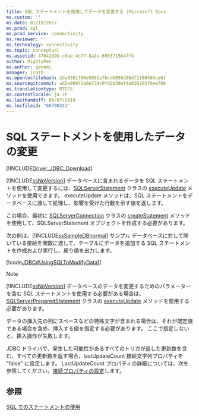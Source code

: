 ```yaml
---
title: SQL ステートメントを使用してデータを変更する |Microsoft Docs
ms.custom: ''
ms.date: 01/19/2017
ms.prod: sql
ms.prod_service: connectivity
ms.reviewer: ''
ms.technology: connectivity
ms.topic: conceptual
ms.assetid: 4704199b-c0ae-4c77-8a2e-6963715b4ffb
author: MightyPen
ms.author: genemi
manager: jroth
ms.openlocfilehash: 2da0381f06e5092a7bcdb056d88df1160486ce0f
ms.sourcegitcommit: ad2e98972a0e739c0fd2038ef4a030265f0ee788
ms.translationtype: MTE75
ms.contentlocale: ja-JP
ms.lasthandoff: 06/07/2019
ms.locfileid: "66790241"
---
```

# <a name="using-an-sql-statement-to-modify-data"></a>SQL ステートメントを使用したデータの変更

[!INCLUDE[Driver_JDBC_Download](../../includes/driver_jdbc_download.md)]

[!INCLUDE[ssNoVersion](../../includes/ssnoversion-md.md)] データベースに含まれるデータを SQL ステートメントを使用して変更するには、[SQLServerStatement](../../connect/jdbc/reference/sqlserverstatement-class.md) クラスの [executeUpdate](../../connect/jdbc/reference/executeupdate-method-sqlserverstatement.md) メソッドを使用できます。 executeUpdate メソッドは、SQL ステートメントをデータベースに渡して処理し、影響を受けた行数を示す値を返します。

この場合、最初に [SQLServerConnection](../../connect/jdbc/reference/sqlserverconnection-class.md) クラスの [createStatement](../../connect/jdbc/reference/createstatement-method-sqlserverconnection.md) メソッドを使用して、SQLServerStatement オブジェクトを作成する必要があります。

次の例は、[!INCLUDE[ssSampleDBnormal](../../includes/sssampledbnormal_md.md)] サンプル データベースに対して開いている接続を関数に渡して、テーブルにデータを追加する SQL ステートメントを作成および実行し、戻り値を出力します。

[!code[JDBC#UsingSQLToModifyData1](../../connect/jdbc/codesnippet/Java/using-an-sql-statement-t_1_1.java)]

> [!NOTE]  
> [!INCLUDE[ssNoVersion](../../includes/ssnoversion-md.md)] データベースのデータを変更するためのパラメーターを含む SQL ステートメントを使用する必要がある場合は、[SQLServerPreparedStatement](../../connect/jdbc/reference/sqlserverpreparedstatement-class.md) クラスの [executeUpdate](../../connect/jdbc/reference/executeupdate-method-sqlserverpreparedstatement.md) メソッドを使用する必要があります。
>
> データの挿入先の列にスペースなどの特殊文字が含まれる場合は、それが既定値である場合を含め、挿入する値を指定する必要があります。 ここで指定しないと、挿入操作が失敗します。
>
> JDBC ドライバで、発生した可能性があるすべてのトリガが返した更新数を含む、すべての更新数を返す場合、lastUpdateCount 接続文字列プロパティを "false" に設定します。 LastUpdateCount プロパティの詳細については、次を参照してください。[接続プロパティの設定](../../connect/jdbc/setting-the-connection-properties.md)します。

## <a name="see-also"></a>参照

[SQL でのステートメントの使用](../../connect/jdbc/using-statements-with-sql.md)

